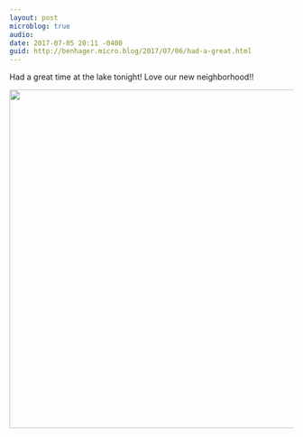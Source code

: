 ```yaml
---
layout: post
microblog: true
audio: 
date: 2017-07-05 20:11 -0400
guid: http://benhager.micro.blog/2017/07/06/had-a-great.html
---
```

Had a great time at the lake tonight! Love our new neighborhood!!

<img src="http://hager.blog/uploads/2017/2640b9469a.jpg" width="600" height="600" style="height: auto" />
